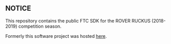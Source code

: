 ## NOTICE

This repository contains the public FTC SDK for the ROVER RUCKUS (2018-2019) competition season.  

Formerly this software project was hosted [here](https://github.com/ftctechnh/ftc_app).
